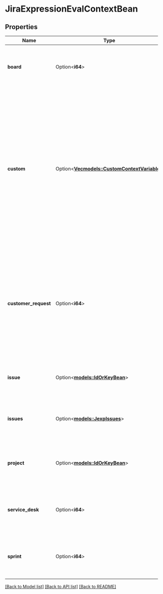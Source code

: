 # JiraExpressionEvalContextBean

## Properties

Name | Type | Description | Notes
------------ | ------------- | ------------- | -------------
**board** | Option<**i64**> | The ID of the board that is available under the `board` variable when evaluating the expression. | [optional]
**custom** | Option<[**Vec<models::CustomContextVariable>**](CustomContextVariable.md)> | Custom context variables and their types. These variable types are available for use in a custom context:   *  `user`: A [user](https://developer.atlassian.com/cloud/jira/platform/jira-expressions-type-reference#user) specified as an Atlassian account ID.  *  `issue`: An [issue](https://developer.atlassian.com/cloud/jira/platform/jira-expressions-type-reference#issue) specified by ID or key. All the fields of the issue object are available in the Jira expression.  *  `json`: A JSON object containing custom content.  *  `list`: A JSON list of `user`, `issue`, or `json` variable types. | [optional]
**customer_request** | Option<**i64**> | The ID of the customer request that is available under the `customerRequest` variable when evaluating the expression. This is the same as the ID of the underlying Jira issue, but the customer request context variable will have a different type. | [optional]
**issue** | Option<[**models::IdOrKeyBean**](IdOrKeyBean.md)> | The issue that is available under the `issue` variable when evaluating the expression. | [optional]
**issues** | Option<[**models::JexpIssues**](JexpIssues.md)> | The collection of issues that is available under the `issues` variable when evaluating the expression. | [optional]
**project** | Option<[**models::IdOrKeyBean**](IdOrKeyBean.md)> | The project that is available under the `project` variable when evaluating the expression. | [optional]
**service_desk** | Option<**i64**> | The ID of the service desk that is available under the `serviceDesk` variable when evaluating the expression. | [optional]
**sprint** | Option<**i64**> | The ID of the sprint that is available under the `sprint` variable when evaluating the expression. | [optional]

[[Back to Model list]](../README.md#documentation-for-models) [[Back to API list]](../README.md#documentation-for-api-endpoints) [[Back to README]](../README.md)


